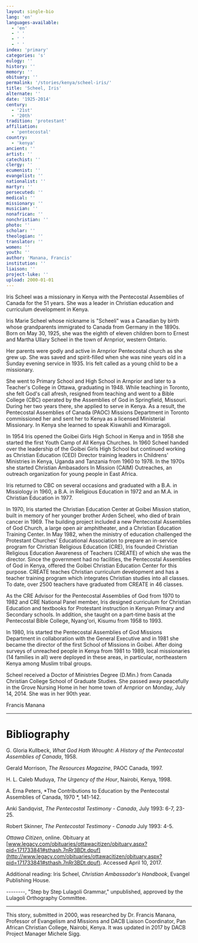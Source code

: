 ```yaml
---
layout: single-bio
lang: 'en'
languages-available:
  - 'en'
  - ' '
  - ' '
  - ' '
index: 'primary'
categories: 's'
eulogy: ''
history: ''
memory: ''
obituary: ''
permalink: '/stories/kenya/scheel-iris/'
title: 'Scheel, Iris'
alternate: ''
date: '1925-2014'
century:
  - '21st'
  - '20th'
tradition: 'protestant'
affiliation:
  - 'pentecostal'
country:
  - 'kenya'
ancient: ''
artist: ''
catechist: ''
clergy: ''
ecumenist: ''
evangelist: ''
nationalist: ''
martyr: ''
persecuted: ''
medical: ''
missionary: ''
musician: ''
nonafrican: ''
nonchristian: ''
photo: ''
scholar: ''
theologian: ''
translator: ''
women: ''
youth: ''
author: 'Manana, Francis'
institution: ''
liaison: ''
project-luke: ''
upload: 2000-01-01
---
```



Iris Scheel was a missionary in Kenya with the Pentecostal Assemblies of Canada for the 51 years.  She was a leader in Christian education and curriculum development in Kenya.

Iris Marie Scheel whose nickname is "Scheeli" was a Canadian by birth whose grandparents  immigrated to Canada from Germany in the 1890s.  Born on May 30, 1925, she was the eighth of eleven children born to Ernest and Martha Ullary Scheel in the town of Arnprior, western Ontario.

Her parents were godly and active in Arnprior Pentecostal church as she grew up.  She was saved and spirit-filled when she was nine years old in a Sunday evening service in 1935. Iris felt called as a young child to be a missionary.

She went to Primary School and High School in Arnprior and later to a Teacher's College in Ottawa, graduating in 1948. While teaching in Toronto, she felt God's call afresh, resigned from teaching and went to a Bible College (CBC) operated by the Assemblies of God in Springfield, Missouri.  During her two years there, she applied to serve in Kenya.  As a result, the Pentecostal Assemblies of Canada (PAOC) Missions Department in Toronto commissioned her and sent her to Kenya as a licensed Ministerial Missionary. In Kenya she learned to speak Kiswahili and Kimaragoli.

In 1954 Iris opened the Goibei Girls High School in Kenya and in 1958 she started the first Youth Camp of All Kenya Churches. In 1960 Scheel handed over the leadership of the Goibei Girls High School but continued working as Christian Education (CED) Director training leaders in Childrens' Ministries in Kenya, Uganda and Tanzania from 1960 to 1978. In the 1970s she started Christian Ambasadors In Mission (CAIM) Outreaches, an outreach organization for young people in East Africa.

Iris returned to CBC on several occasions and graduated with a B.A. in Missiology in 1960, a B.A. in Religious Education in 1972 and an M.A. in Christian Education in 1977.

In 1970, Iris started the Christian Education Center at Goibei Mission station, built in memory of her younger brother Arden Scheel, who died of brain cancer in 1969. The building project included a new Pentecostal Assemblies of God Church, a large open air amphitheater, and a Christian Education Training Center. In May 1982, when the ministry of education challenged the Protestant Churches' Educational Association to prepare an in-service program for Christian Religious Education (CRE), Iris founded Christian Religious Education Awareness of Teachers (CREATE) of which she was the director. Since the government had no facilities, the Pentecostal Assemblies of God in Kenya, offered the Goibei Christian Education Center for this purpose. CREATE teaches Christian curriculum development and has a teacher training program which integrates Christian studies into all classes.  To date, over 2500 teachers have graduated from CREATE in 46 classes.

As the CRE Advisor for the Pentecostal Assemblies of God from 1970 to 1982 and CRE National Panel member, Iris designed curriculum for Christian Education and textbooks for Protestant instruction in Kenyan Primary and Secondary schools. In addition, she taught on a part-time basis at the Pentecostal Bible College, Nyang'ori, Kisumu from 1958 to 1993.

In 1980, Iris started the Pentecostal Assemblies of God Missions Department in collaboration with the General Executive and in 1981 she became the director of the first School of Missions in Goibei. After doing surveys of unreached people in Kenya from 1981 to 1989, local missionaries (14 families in all) were deployed in these areas, in particular, northeastern Kenya among Muslim tribal groups.

Scheel received a Doctor of Ministries Degree (D.Min.) from Canada Christian College School of Graduate Studies. She passed away peacefully in the Grove Nursing Home in her home town of Arnprior on Monday, July 14, 2014. She was in her 90th year.

Francis Manana

---

# Bibliography

G. Gloria Kullbeck, *What God Hath Wrought: A History of the Pentecostal Assemblies of Canada*, 1958.

Gerald Morrison, *The Resources Magazine*, PAOC Canada, 1997.

H. L. Caleb Muduya, *The Urgency of the Hour*, Nairobi, Kenya, 1998.

A. Erna Peters, *The Contributions to Education by the Pentecostal Assemblies of Canada, 1970  *, 141-142.

Anki Sandqvist, *The Pentecostal Testimony - Canada*, July 1993: 6-7, 23-25.

Robert Skinner, *The Pentecostal Testimony - Canada* July 1993: 4-5.

*Ottawa Citizen*, online. Obituary at [www.legacy.com/obituaries/ottawacitizen/obituary.aspx?pid=171733841#sthash.7nRr3BDt.dpuf](http://www.legacy.com/obituaries/ottawacitizen/obituary.aspx?pid=171733841#sthash.7nRr3BDt.dpuf). Accessed April 10, 2017.

Additional reading: Iris Scheel, *Christian Ambassador's Handbook*, Evangel Publishing House.

--------, "Step by Step Lulagoli Grammar," unpublished, approved by the Lulagoli Orthography Committee.

---

This story, submitted in 2000, was researched by Dr. Francis Manana, Professor of Evangelism and Missions and DACB Liaison Coordinator, Pan African Christian College, Nairobi, Kenya. It was updated in 2017 by DACB Project Manager Michele Sigg.